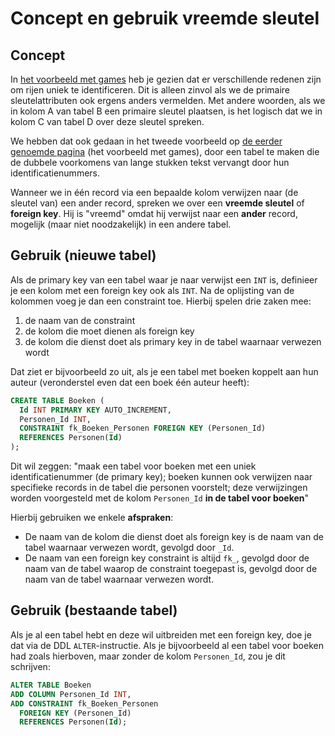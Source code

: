 # Concept en gebruik vreemde sleutel
## Concept
In [het voorbeeld met games](sleutels-voor-identificatie.md) heb je gezien dat er verschillende redenen zijn om rijen uniek te identificeren.
Dit is alleen zinvol als we de primaire sleutelattributen ook ergens anders vermelden. Met andere woorden, als we in kolom A van tabel B een primaire sleutel plaatsen, is het logisch dat we in kolom C van tabel D over deze sleutel spreken.

We hebben dat ook gedaan in het tweede voorbeeld op [de eerder genoemde pagina](sleutels-voor-identificatie.md) (het voorbeeld met games), door een tabel te maken die de dubbele voorkomens van lange stukken tekst vervangt door hun identificatienummers.

Wanneer we in één record via een bepaalde kolom verwijzen naar (de sleutel van) een ander record, spreken we over een **vreemde sleutel** of **foreign key**. Hij is "vreemd" omdat hij verwijst naar een **ander** record, mogelijk (maar niet noodzakelijk) in een andere tabel.

## Gebruik (nieuwe tabel)
Als de primary key van een tabel waar je naar verwijst een `INT` is, definieer je een kolom met een foreign key ook als `INT`. Na de oplijsting van de kolommen voeg je dan een constraint toe. Hierbij spelen drie zaken mee:

1. de naam van de constraint
2. de kolom die moet dienen als foreign key
3. de kolom die dienst doet als primary key in de tabel waarnaar verwezen wordt

Dat ziet er bijvoorbeeld zo uit, als je een tabel met boeken koppelt aan hun auteur (veronderstel even dat een boek één auteur heeft):

```sql
CREATE TABLE Boeken (
  Id INT PRIMARY KEY AUTO_INCREMENT,
  Personen_Id INT,
  CONSTRAINT fk_Boeken_Personen FOREIGN KEY (Personen_Id)
  REFERENCES Personen(Id)
); 
```

Dit wil zeggen: "maak een tabel voor boeken met een uniek identificatienummer (de primary key); boeken kunnen ook verwijzen naar specifieke records in de tabel die personen voorstelt; deze verwijzingen worden voorgesteld met de kolom `Personen_Id` **in de tabel voor boeken**"

Hierbij gebruiken we enkele **afspraken**:

* De naam van de kolom die dienst doet als foreign key is de naam van de tabel waarnaar verwezen wordt, gevolgd door `_Id`.
* De naam van een foreign key constraint is altijd `fk_`, gevolgd door de naam van de tabel waarop de constraint toegepast is, gevolgd door de naam van de tabel waarnaar verwezen wordt.

## Gebruik (bestaande tabel)
Als je al een tabel hebt en deze wil uitbreiden met een foreign key, doe je dat via de DDL `ALTER`-instructie.
Als je bijvoorbeeld al een tabel voor boeken had zoals hierboven, maar zonder de kolom `Personen_Id`, zou je dit schrijven:

```sql
ALTER TABLE Boeken
ADD COLUMN Personen_Id INT,
ADD CONSTRAINT fk_Boeken_Personen
  FOREIGN KEY (Personen_Id)
  REFERENCES Personen(Id);
```
